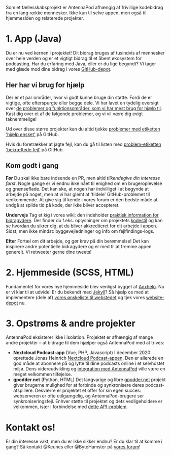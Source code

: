 Som et fællesskabsprojekt er AntennaPod afhængig af frivillige kodebidrag fra en
lang række mennesker. Ikke kun til selve appen, men også til hjemmesiden og
relaterede projekter.

# 1. App (Java)

Du er nu ved kernen i projektet! Dit bidrag bruges af tusindvis af mennesker over
hele verden og er et vigtigt bidrag til et åbent økosystem for podcasting. Har
du erfaring med Java, eller er du lige begyndt? Vi tager med glæde mod dine
bidrag i vores [GitHub-depot](https://github.com/AntennaPod/AntennaPod).

## Her har vi brug for hjælp

Der er et par områder, hvor vi godt kunne bruge din støtte. Fordi de er vigtige,
ofte efterspurgte eller begge dele. Vi har lavet en tydelig oversigt over [de
problemer og funktionsområder, som vi har mest brug for hjælp
til](https://github.com/AntennaPod/AntennaPod/projects/2). Kast dig over et af
de følgende problemer, og vi vil være dig evigt taknemmelige!

Ud over disse større projekter kan du altid tjekke [problemer med etiketten
'hjælp ønsket'](https://github.com/AntennaPod/AntennaPod/labels/help%20wanted)
på GitHub.

Hvis du foretrækker at jagte fejl, kan du gå til listen med [problem-etiketten
'bekræftede
fejl'](https://github.com/AntennaPod/AntennaPod/labels/Type%3A%20Confirmed%20bug)
på GitHub.

## Kom godt i gang

**Før** Du skal ikke bare indsende en PR, men altid *tilkendegive din interesse
først*. Nogle gange er vi endnu ikke nået til enighed om en brugeroplevelse og
grænseflade. Det kan ske, at nogen har indvilliget i at begynde at arbejde på
noget, men at vi har glemt at 'tildele' GitHub-problemet til vedkommende. At
give sig til kende i vores forum er den bedste måde at undgå at spilde tid på
kode, der ikke bliver accepteret.

**Undervejs** Tag et kig i vores wiki; den indeholder [praktisk information for
bidragydere](https://github.com/AntennaPod/AntennaPod/wiki). Der finder du
f.eks. oplysninger om projektets
[kodestil](https://github.com/AntennaPod/AntennaPod/wiki/Code-style) og kan se
[hvordan du sikrer dig, at du bliver
akkrediteret](https://github.com/AntennaPod/AntennaPod/wiki/Getting-accredited-on-the-Contributors-page)
for dit arbejde i appen. Sidst, men ikke mindst: byggevejledninger og info om
fejlfindings-logs.

**Efter** Fortæl om dit arbejde, og gør krav på din berømmelse! Det kan inspirere
andre potentielle bidragydere og er med til at fremme appen generelt. Vi
retweeter gerne dine tweets!

# 2. Hjemmeside (SCSS, HTML)

Fundamentet for vores nye hjemmeside blev venligst bygget af
[Anxhelo](https://lushka.al). Nu er vi klar til at udvide! Er du bekendt med
[Jekyll](https://jekyllrb.com/)? Så hjælp os med at implementere (dele af)
[vores ønskeliste til
webstedet](https://forum.antennapod.org/t/sitemap-for-the-new-website/240) og
tjek vores [website-depot](https://github.com/AntennaPod/antennapod.github.io)
nu.

# 3. Opstrøms & andre projekter

AntennaPod eksisterer ikke i isolation. Projektet er afhængig af mange andre
projekter – at bidrage til dem hjælper også AntennaPod med at trives:

* **Nextcloud Podcast-app** (Vue, PHP, Javascript) I december 2020 oprettede
Jonas Heinrich [Nextcloud
Podcast-appen](https://apps.nextcloud.com/apps/podcast). Den er allerede en god
måde at abonnere på og lytte til dine podcasts online i et selvhostet miljø.
Dens videreudvikling og [integration med
AntennaPod](https://git.project-insanity.org/onny/nextcloud-app-podcast/-/issues/103)
ville være en meget velkommen tilføjelse.
* **gpodder.net** (Python, HTML) Det langvarige og libre
[gpodder.net](https://gpodder.net/) projekt giver brugerne mulighed for at
forbinde og synkronisere deres podcast-afspillere. Desværre er projektet et
offer for sin egen succes: webserveren er ofte utilgængelig, og
AntennaPod-brugere ser synkroniseringsfejl. Enhver støtte til projektet og dets
vedligeholdere er velkommen, især i forbindelse med [dette
API-problem](https://github.com/gpodder/mygpo/issues/128).

# Kontakt os!

Er din interesse vakt, men du er ikke sikker endnu? Er du klar til at komme i
gang? Så kontakt @Keunes eller @ByteHamster på [vores
forum](https://forum.antennapod.org)!

